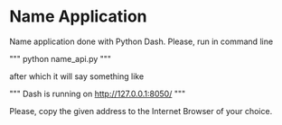 # Name Application

Name application done with Python Dash. Please, run in command line

"""
python name_api.py
"""

after which it will say something like

"""
Dash is running on http://127.0.0.1:8050/
"""

Please, copy the given address to the Internet Browser of your choice.

